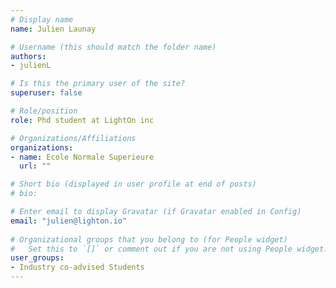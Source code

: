 ```yaml
---
# Display name
name: Julien Launay

# Username (this should match the folder name)
authors:
- julienL

# Is this the primary user of the site?
superuser: false

# Role/position
role: Phd student at LightOn inc

# Organizations/Affiliations
organizations:
- name: Ecole Normale Superieure
  url: ""

# Short bio (displayed in user profile at end of posts)
# bio: 

# Enter email to display Gravatar (if Gravatar enabled in Config)
email: "julien@lighton.io"
  
# Organizational groups that you belong to (for People widget)
#   Set this to `[]` or comment out if you are not using People widget.  
user_groups: 
- Industry co-advised Students
---
```

